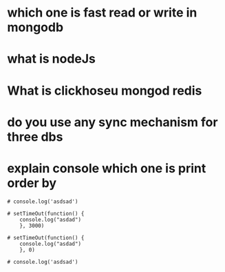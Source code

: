 # which one is fast read or write in mongodb

# what is nodeJs

# What is clickhoseu mongod redis

# do you use any sync mechanism for three dbs

# explain console which one is print order by

    # console.log('asdsad')

    # setTimeOut(function() {
        console.log("asdad")
        }, 3000)

    # setTimeOut(function() {
        console.log("asdad")
        }, 0)

    # console.log('asdsad')